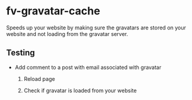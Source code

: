 fv-gravatar-cache
=================

Speeds up your website by making sure the gravatars are stored on your website and not loading from the gravatar server.

## Testing

* Add comment to a post with email associated with gravatar

  1. Reload page

  2. Check if gravatar is loaded from your website